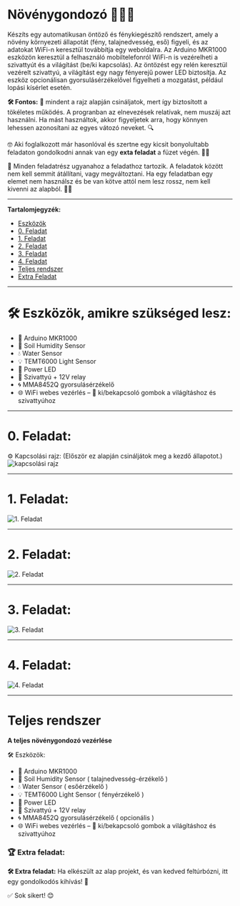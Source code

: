 # Növénygondozó 🌱🧑‍🌾

Készíts egy automatikusan öntöző és fénykiegészítő rendszert, amely a növény környezeti állapotát (fény, talajnedvesség, eső) figyeli, és az adatokat WiFi-n keresztül továbbítja egy weboldalra. Az Arduino MKR1000 eszközön keresztül a felhasználó mobiltelefonról WiFi-n is vezérelheti a szivattyút és a világítást (be/ki kapcsolás). Az öntözést egy relén keresztül vezérelt szivattyú, a világítást egy nagy fényerejű power LED biztosítja. Az eszköz opcionálisan gyorsulásérzékelővel figyelheti a mozgatást, például lopási kísérlet esetén. 
 
**🛠️ Fontos:** 📝 mindent a rajz alapján csináljatok, mert így biztosított a tökéletes működés. A progranban az elnevezések relatívak, nem muszáj azt használni. Ha mást használtok, akkor figyeljetek arra, hogy könnyen lehessen azonosítani az egyes vátozó neveket. 🔍

🤓 Aki foglalkozott már hasonlóval és szertne egy kicsit bonyolultabb feladaton gondolkodni annak van egy **exta feladat** a füzet végén. 📖💡

🔗 Minden feladatrész ugyanahoz a feladathoz tartozik. A feladatok között nem kell semmit átállítani, vagy megváltoztani. Ha egy feladatban egy elemet nem használsz és be van kötve attól nem lesz rossz, nem kell kivenni az alapból. 🔄✅

---
**Tartalomjegyzék:**
-   [Eszközök](#️-eszközök-amikre-szükséged-lesz)
-   [0. Feladat](#0-feladat)
-   [1. Feladat](#1-feladat)
-   [2. Feladat](#2-feladat) 
-   [3. Feladat](#3-feladat)
-   [4. Feladat](#4-feladat)
-   [Teljes rendszer](#a-teljes-rendszer-működtetése)
-   [Extra Feladat](#extra-feladat)

---

# 🛠️ Eszközök, amikre szükséged lesz:
- 📡 Arduino MKR1000
- 🌱 Soil Humidity Sensor 
- 💧 Water Sensor 
- 💡 TEMT6000 Light Sensor 
- 🔦 Power LED
- 🚰 Szivattyú + 12V relay
- 🌀 MMA8452Q gyorsulásérzékelő
- 🌐 WiFi webes vezérlés – 🔘 ki/bekapcsoló gombok a világításhoz és szivattyúhoz

---

# 0. Feladat:
⚙️ Kapcsolási rajz: (Először ez alapján csináljátok meg a kezdő állapotot.) 
![kapcsolási rajz](bekotes.png)

---

# 1. Feladat:


![1. Feladat](1.png)

---

# 2. Feladat:


![2. Feladat](2.png)

---

# 3. Feladat:


![3. Feladat](3.png)

---

# 4. Feladat:


![4. Feladat](4.png)

---

# Teljes rendszer
**A teljes növénygondozó vezérlése** 

🛠️ Eszközök: 
- 📡 Arduino MKR1000
- 🌱 Soil Humidity Sensor ( talajnedvesség-érzékelő )
- 💧 Water Sensor ( esőérzékelő )
- 💡 TEMT6000 Light Sensor ( fényérzékelő )
- 🔦 Power LED
- 🚰 Szivattyú + 12V relay
- 🌀 MMA8452Q gyorsulásérzékelő ( opcionális )
- 🌐 WiFi webes vezérlés – 🔘 ki/bekapcsoló gombok a világításhoz és szivattyúhoz


### **🏆 Extra feladat:**  
**🛠️ Extra feladat:** Ha elkészült az alap projekt, és van kedved feltúrbózni, itt egy gondolkodós kihívás! 🤔


✅ Sok sikert! 😊